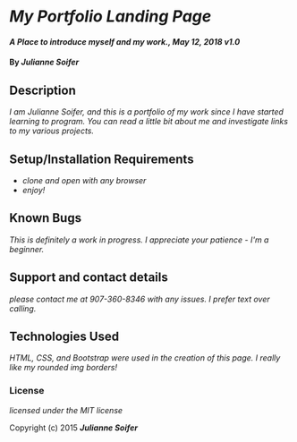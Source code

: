 # _My Portfolio Landing Page_

#### _A Place to introduce myself and my work., May 12, 2018 v1.0_

#### By _**Julianne Soifer**_

## Description

_I am Julianne Soifer, and this is a portfolio of my work since I have started learning to program. You can read a little bit about me and investigate links to my various projects._

## Setup/Installation Requirements

* _clone and open with any browser_
* _enjoy!_




## Known Bugs

_This is definitely a work in progress. I appreciate your patience - I'm a beginner._

## Support and contact details

_please contact me at 907-360-8346 with any issues. I prefer text over calling._

## Technologies Used

_HTML, CSS, and Bootstrap were used in the creation of this page.  I really like my rounded img borders!_

### License

*licensed under the MIT license*

Copyright (c) 2015 **_Julianne Soifer_**
